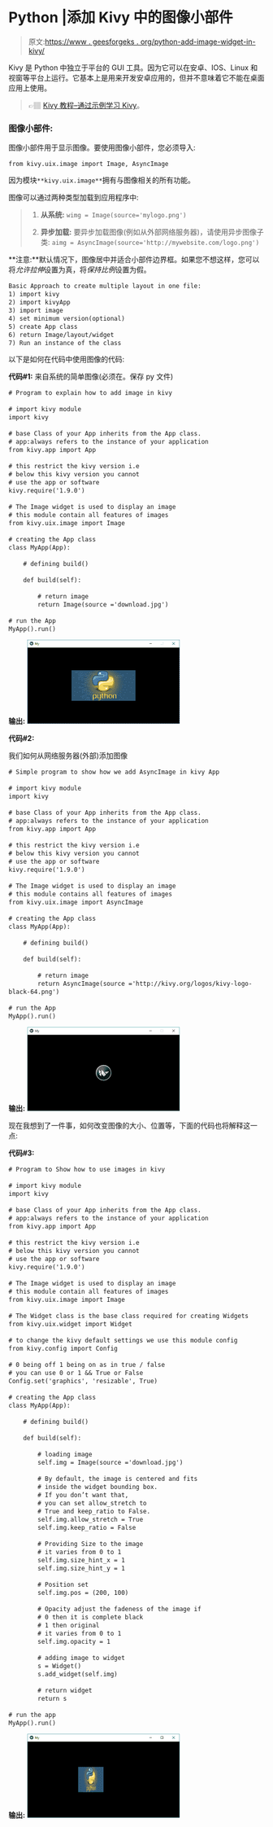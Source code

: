 # Python |添加 Kivy 中的图像小部件

> 原文:[https://www . geesforgeks . org/python-add-image-widget-in-kivy/](https://www.geeksforgeeks.org/python-add-image-widget-in-kivy/)

Kivy 是 Python 中独立于平台的 GUI 工具。因为它可以在安卓、IOS、Linux 和视窗等平台上运行。它基本上是用来开发安卓应用的，但并不意味着它不能在桌面应用上使用。

> 👉🏽 [Kivy 教程–通过示例学习 Kivy](https://www.geeksforgeeks.org/kivy-tutorial/)。

### 图像小部件:

图像小部件用于显示图像。要使用图像小部件，您必须导入:

```
from kivy.uix.image import Image, AsyncImage
```

因为模块`**kivy.uix.image**`拥有与图像相关的所有功能。

图像可以通过两种类型加载到应用程序中:

> 1) **从系统:**
> `wimg = Image(source='mylogo.png')`
> 
> 2) **异步加载:**
> 要异步加载图像(例如从外部网络服务器)，请使用异步图像子类:
> `aimg = AsyncImage(source='http://mywebsite.com/logo.png')`

**注意:**默认情况下，图像居中并适合小部件边界框。如果您不想这样，您可以将*允许拉伸*设置为真，将*保持比例*设置为假。

```
Basic Approach to create multiple layout in one file:
1) import kivy
2) import kivyApp
3) import image
4) set minimum version(optional)
5) create App class
6) return Image/layout/widget
7) Run an instance of the class
```

以下是如何在代码中使用图像的代码:

**代码#1:**
来自系统的简单图像(必须在。保存 py 文件)

```
# Program to explain how to add image in kivy

# import kivy module   
import kivy 

# base Class of your App inherits from the App class.   
# app:always refers to the instance of your application  
from kivy.app import App

# this restrict the kivy version i.e 
# below this kivy version you cannot 
# use the app or software 
kivy.require('1.9.0')

# The Image widget is used to display an image
# this module contain all features of images
from kivy.uix.image import Image

# creating the App class
class MyApp(App):

    # defining build()

    def build(self):

        # return image
        return Image(source ='download.jpg')

# run the App
MyApp().run()
```

**输出:**
![](img/3fddb260aa544c70584dbefe7073a2f8.png)

**代码#2:**

我们如何从网络服务器(外部)添加图像

```
# Simple program to show how we add AsyncImage in kivy App

# import kivy module   
import kivy 

# base Class of your App inherits from the App class.   
# app:always refers to the instance of your application  
from kivy.app import App

# this restrict the kivy version i.e 
# below this kivy version you cannot 
# use the app or software 
kivy.require('1.9.0')

# The Image widget is used to display an image
# this module contains all features of images
from kivy.uix.image import AsyncImage

# creating the App class
class MyApp(App):

    # defining build()

    def build(self):

        # return image
        return AsyncImage(source ='http://kivy.org/logos/kivy-logo-black-64.png')

# run the App
MyApp().run()
```

**输出:**
![](img/8e81080d3345a4ddb979d9fda303c029.png)

现在我想到了一件事，如何改变图像的大小、位置等，下面的代码也将解释这一点:

**代码#3:**

```
# Program to Show how to use images in kivy

# import kivy module   
import kivy 

# base Class of your App inherits from the App class.   
# app:always refers to the instance of your application  
from kivy.app import App

# this restrict the kivy version i.e 
# below this kivy version you cannot 
# use the app or software 
kivy.require('1.9.0')

# The Image widget is used to display an image
# this module contain all features of images
from kivy.uix.image import Image

# The Widget class is the base class required for creating Widgets
from kivy.uix.widget import Widget

# to change the kivy default settings we use this module config
from kivy.config import Config

# 0 being off 1 being on as in true / false
# you can use 0 or 1 && True or False
Config.set('graphics', 'resizable', True)

# creating the App class
class MyApp(App):

    # defining build()

    def build(self):

        # loading image
        self.img = Image(source ='download.jpg')

        # By default, the image is centered and fits
        # inside the widget bounding box.
        # If you don’t want that,
        # you can set allow_stretch to
        # True and keep_ratio to False.
        self.img.allow_stretch = True
        self.img.keep_ratio = False

        # Providing Size to the image
        # it varies from 0 to 1
        self.img.size_hint_x = 1
        self.img.size_hint_y = 1

        # Position set
        self.img.pos = (200, 100)

        # Opacity adjust the fadeness of the image if
        # 0 then it is complete black
        # 1 then original
        # it varies from 0 to 1
        self.img.opacity = 1

        # adding image to widget
        s = Widget()
        s.add_widget(self.img)

        # return widget
        return s

# run the app
MyApp().run()
```

**输出:**
![](img/630ec9b4165f088f80f68b6f3a03f75b.png)